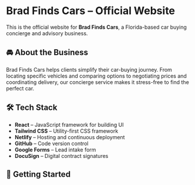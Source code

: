 # Brad Finds Cars – Official Website

This is the official website for **Brad Finds Cars**, a Florida-based car buying concierge and advisory business.

## 🚘 About the Business

Brad Finds Cars helps clients simplify their car-buying journey. From locating specific vehicles and comparing options to negotiating prices and coordinating delivery, our concierge service makes it stress-free to find the perfect car.

## 🛠️ Tech Stack

- **React** – JavaScript framework for building UI  
- **Tailwind CSS** – Utility-first CSS framework  
- **Netlify** – Hosting and continuous deployment  
- **GitHub** – Code version control  
- **Google Forms** – Lead intake form  
- **DocuSign** – Digital contract signatures

## 🚀 Getting Started
